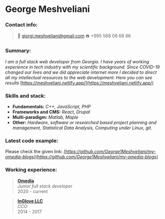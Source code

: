 # **George Meshveliani**

### **Contact info:**

> :email: giorgi.meshveliani@gmail.com 
> :telephone: +995 568 06 68 86

### **Summary:**

*I am a full stack web developer from Georgia. I have years of working experience in tech industry with my scientific background. Since COVID-19 changed our lives and we did appreciate internet more I decided to direct all my intellectual resources to the web development. Here you can see results* [https://meshveliani.netlify.app/](https://meshveliani.netlify.app/)

### **Skills and stack:**

  * **Fundamentals:** *C++, JavaScript, PHP*
  * **Frameworks and CMS:** *React, Drupal*
  * **Multi-paradigm:** *Matlab, Maple*
  * **Other:** *Hardware, software or researched based project planning and management, Statistical Data Analysis, Computing under Linux, git.*

### **Latest code example:**

Please check the given link: *[https://github.com/George1Meshveliani/my-omedia-blogs](https://github.com/George1Meshveliani/my-omedia-blogs)*

### **Working experience:**  
> **[Omedia](https://omedia.dev/)**  
_Junior full stack developer_  
2020 - current  
    

> **[InGlove LLC](https://www.f6s.com/interactiveglove)**  
_CCO_  
2014 - 2017 
